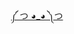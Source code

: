 
<p align="center">
  
<!--
  <a href="https://lenster.xyz/u/kingzeus" target="blank">
    <img align="center" src="https://www.lensfrens.xyz/favicon.ico" alt="@alienflipsf" height="30" width="40" />
  </a>
-->
  
</p>

<p align="center">
  <a href="https://matchahack.com/"> 
  ༼ つ ◕_◕ ༽つ
  </a>
</p>

<br><br>
